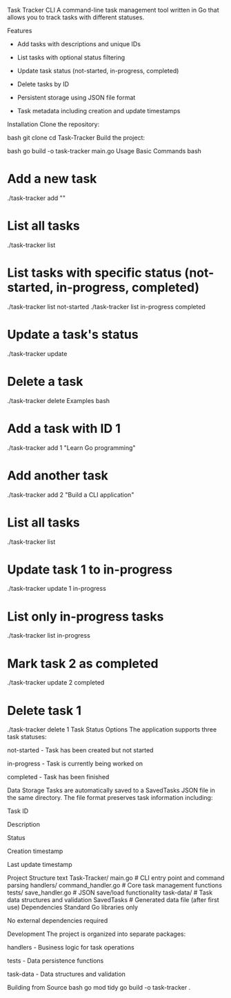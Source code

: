 Task Tracker CLI
A command-line task management tool written in Go that allows you to track tasks with different statuses.

Features
- Add tasks with descriptions and unique IDs

- List tasks with optional status filtering

- Update task status (not-started, in-progress, completed)

- Delete tasks by ID

- Persistent storage using JSON file format

- Task metadata including creation and update timestamps

Installation
Clone the repository:

bash
git clone <repository-url>
cd Task-Tracker
Build the project:

bash
go build -o task-tracker main.go
Usage
Basic Commands
bash
# Add a new task
./task-tracker add <id> "<description>"

# List all tasks
./task-tracker list

# List tasks with specific status (not-started, in-progress, completed)
./task-tracker list not-started
./task-tracker list in-progress completed

# Update a task's status
./task-tracker update <id> <new-status>

# Delete a task
./task-tracker delete <id>
Examples
bash
# Add a task with ID 1
./task-tracker add 1 "Learn Go programming"

# Add another task
./task-tracker add 2 "Build a CLI application"

# List all tasks
./task-tracker list

# Update task 1 to in-progress
./task-tracker update 1 in-progress

# List only in-progress tasks
./task-tracker list in-progress

# Mark task 2 as completed
./task-tracker update 2 completed

# Delete task 1
./task-tracker delete 1
Task Status Options
The application supports three task statuses:

not-started - Task has been created but not started

in-progress - Task is currently being worked on

completed - Task has been finished

Data Storage
Tasks are automatically saved to a SavedTasks JSON file in the same directory. The file format preserves task information including:

Task ID

Description

Status

Creation timestamp

Last update timestamp

Project Structure
text
Task-Tracker/
    main.go                 # CLI entry point and command parsing
    handlers/
        command_handler.go  # Core task management functions
    tests/
        save_handler.go     # JSON save/load functionality
    task-data/              # Task data structures and validation
    SavedTasks              # Generated data file (after first use)
Dependencies
Standard Go libraries only

No external dependencies required

Development
The project is organized into separate packages:

handlers - Business logic for task operations

tests - Data persistence functions

task-data - Data structures and validation

Building from Source
bash
go mod tidy
go build -o task-tracker .
